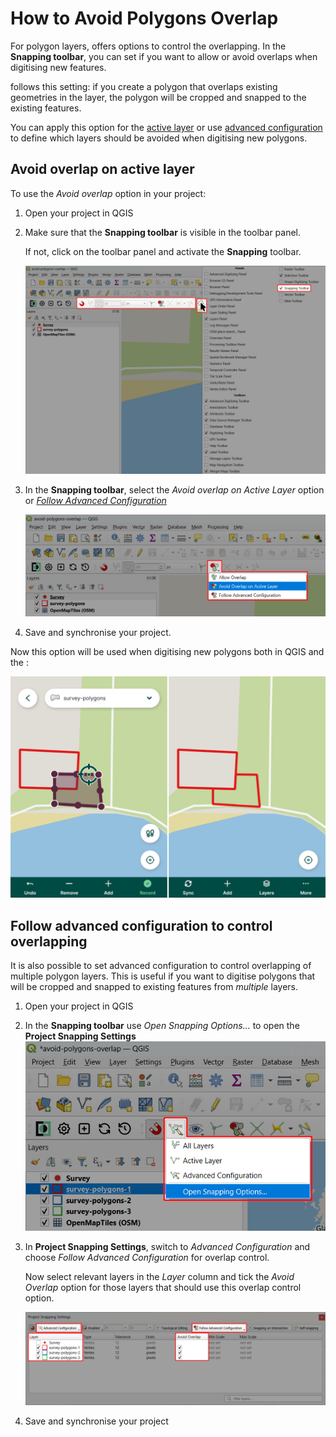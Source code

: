 # How to Avoid Polygons Overlap

For polygon layers, <QGISHelp ver="latest" link="user_manual/working_with_vector/editing_geometry_attributes.html#overlapping-control" text="QGIS" /> offers options to control the overlapping. In the **Snapping toolbar**, you can set if you want to allow or avoid overlaps when digitising new features. 

<MobileAppName /> follows this setting: if you create a polygon that overlaps existing geometries in the layer, the polygon will be cropped and snapped to the existing features. 

You can apply this option for the [active layer](#avoid-overlap-on-active-layer) or use [advanced configuration](#follow-advanced-configuration-to-control-overlapping) to define which layers should be avoided when digitising new polygons.

## Avoid overlap on active layer
To use the *Avoid overlap* option in your <MainPlatformName /> project:
1. Open your project in QGIS
2. Make sure that the **Snapping toolbar** is visible in the toolbar panel.
   
   If not, click on the toolbar panel and activate the **Snapping** toolbar.

   ![Activated Snapping toolbar in QGIS](./qgis-activate-snapping-toolbar.jpg "Activated Snapping toolbar in QGIS")

3. In the **Snapping toolbar**, select the *Avoid overlap on Active Layer* option or [*Follow Advanced Configuration*](#follow-advanced-configuration-to-control-overlapping)

   ![QGIS Snapping toolbar - Avoid overlap on Active Layer](./qgis-avoid-overlap.jpg "QGIS Snapping toolbar - Avoid overlap on Active Layer")

4. Save and synchronise your project.

Now this option will be used when digitising new polygons both in QGIS and the <MobileAppNameShort />:

![Mergin Maps mobile app avoid polygon overlap](./mobile-avoid-polygon-overlap.jpg "Mergin Maps mobile app avoid polygon overlap")

## Follow advanced configuration to control overlapping

It is also possible to set advanced configuration to control overlapping of multiple polygon layers. This is useful if you want to digitise polygons that will be cropped and snapped to existing features from *multiple* layers.

1. Open your project in QGIS

2. In the **Snapping toolbar** use *Open Snapping Options...* to open the **Project Snapping Settings**
   ![QGIS Snapping toolbar - Open Snapping Options](./qgis-snapping-options.jpg "QGIS Snapping toolbar - Open Snapping Options")

3. In **Project Snapping Settings**, switch to *Advanced Configuration* and choose *Follow Advanced Configuration* for overlap control.
 
   Now select relevant layers in the *Layer* column and tick the *Avoid Overlap* option for those layers that should use this overlap control option.
   
   ![QGIS Snapping toolbar - Advanced configuration](./qgis-snapping-options-advanced-config.jpg "QGIS Snapping toolbar - Advanced configuration")
   
4. Save and synchronise your project

